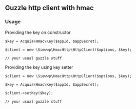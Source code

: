 ## Guzzle http client with hmac

### Usage

Providing the key on constructor

```
$key = Acquia\Hmac\Key($appId, $appSecret);

$client = new \Siewwp\HmacHttp\HttpClient($options, $key);

// your usual guzzle stuff
```

Providing the key using key setter

```
$client = new \Siewwp\HmacHttp\HttpClient($options, $key);

$key = Acquia\Hmac\Key($appId, $appSecret);

$client->setKey($key);

// your usual guzzle stuff
```